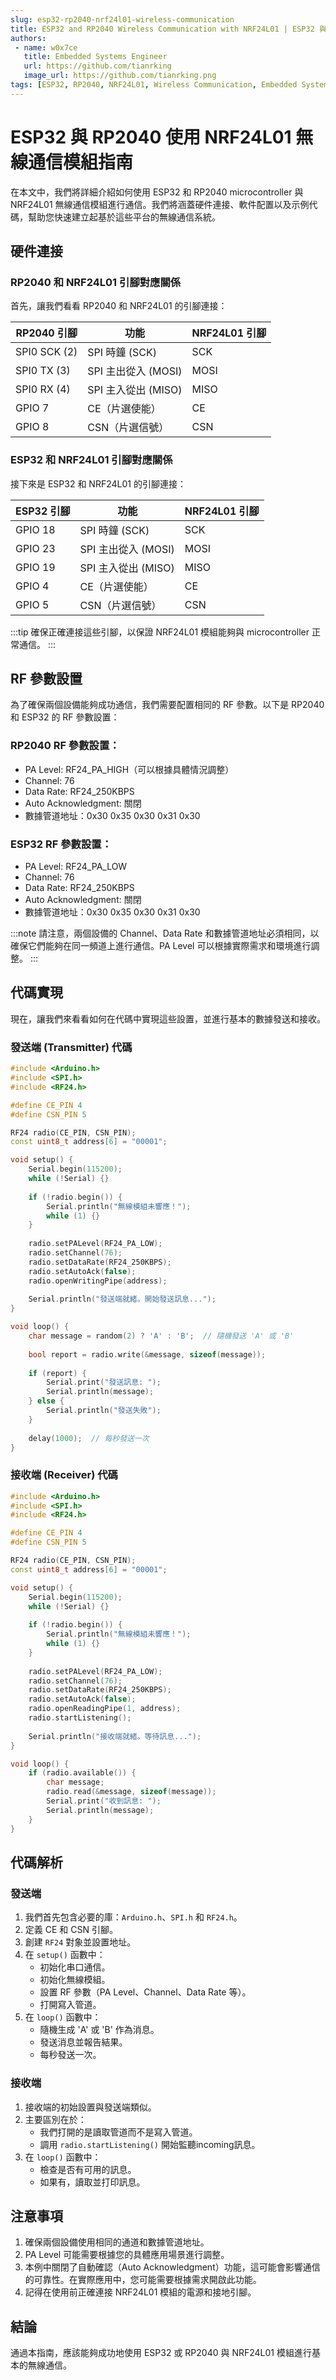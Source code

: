 ```yaml
---
slug: esp32-rp2040-nrf24l01-wireless-communication
title: ESP32 and RP2040 Wireless Communication with NRF24L01 | ESP32 與 RP2040 使用 NRF24L01 無線通信模組指南
authors:
 - name: w0x7ce
   title: Embedded Systems Engineer
   url: https://github.com/tianrking
   image_url: https://github.com/tianrking.png
tags: [ESP32, RP2040, NRF24L01, Wireless Communication, Embedded Systems, SPI, IoT]
---
```


# ESP32 與 RP2040 使用 NRF24L01 無線通信模組指南

在本文中，我們將詳細介紹如何使用 ESP32 和 RP2040 microcontroller 與 NRF24L01 無線通信模組進行通信。我們將涵蓋硬件連接、軟件配置以及示例代碼，幫助您快速建立起基於這些平台的無線通信系統。

## 硬件連接

### RP2040 和 NRF24L01 引腳對應關係

首先，讓我們看看 RP2040 和 NRF24L01 的引腳連接：

| RP2040 引腳 | 功能              | NRF24L01 引腳 |
|-------------|-------------------|--------------| 
| SPI0 SCK (2)| SPI 時鐘 (SCK)    | SCK          |
| SPI0 TX (3) | SPI 主出從入 (MOSI)| MOSI         |
| SPI0 RX (4) | SPI 主入從出 (MISO)| MISO         |
| GPIO 7      | CE（片選使能）    | CE           |
| GPIO 8      | CSN（片選信號）   | CSN          |

### ESP32 和 NRF24L01 引腳對應關係

接下來是 ESP32 和 NRF24L01 的引腳連接：

| ESP32 引腳 | 功能              | NRF24L01 引腳 |
|------------|-------------------|--------------| 
| GPIO 18    | SPI 時鐘 (SCK)    | SCK          |
| GPIO 23    | SPI 主出從入 (MOSI)| MOSI         |
| GPIO 19    | SPI 主入從出 (MISO)| MISO         |
| GPIO 4     | CE（片選使能）    | CE           |
| GPIO 5     | CSN（片選信號）   | CSN          |

:::tip
確保正確連接這些引腳，以保證 NRF24L01 模組能夠與 microcontroller 正常通信。
:::

## RF 參數設置

為了確保兩個設備能夠成功通信，我們需要配置相同的 RF 參數。以下是 RP2040 和 ESP32 的 RF 參數設置：

### RP2040 RF 參數設置：

- PA Level: RF24_PA_HIGH（可以根據具體情況調整）
- Channel: 76
- Data Rate: RF24_250KBPS
- Auto Acknowledgment: 關閉
- 數據管道地址：0x30 0x35 0x30 0x31 0x30

### ESP32 RF 參數設置：

- PA Level: RF24_PA_LOW
- Channel: 76
- Data Rate: RF24_250KBPS
- Auto Acknowledgment: 關閉
- 數據管道地址：0x30 0x35 0x30 0x31 0x30

:::note
請注意，兩個設備的 Channel、Data Rate 和數據管道地址必須相同，以確保它們能夠在同一頻道上進行通信。PA Level 可以根據實際需求和環境進行調整。
:::

## 代碼實現

現在，讓我們來看看如何在代碼中實現這些設置，並進行基本的數據發送和接收。

### 發送端 (Transmitter) 代碼

```cpp
#include <Arduino.h>
#include <SPI.h>
#include <RF24.h>

#define CE_PIN 4
#define CSN_PIN 5

RF24 radio(CE_PIN, CSN_PIN);
const uint8_t address[6] = "00001";

void setup() {
    Serial.begin(115200);
    while (!Serial) {}
    
    if (!radio.begin()) {
        Serial.println("無線模組未響應！");
        while (1) {}
    }
    
    radio.setPALevel(RF24_PA_LOW);
    radio.setChannel(76);
    radio.setDataRate(RF24_250KBPS);
    radio.setAutoAck(false);
    radio.openWritingPipe(address);
    
    Serial.println("發送端就緒。開始發送訊息...");
}

void loop() {
    char message = random(2) ? 'A' : 'B';  // 隨機發送 'A' 或 'B'
    
    bool report = radio.write(&message, sizeof(message));
    
    if (report) {
        Serial.print("發送訊息: ");
        Serial.println(message);
    } else {
        Serial.println("發送失敗");
    }
    
    delay(1000);  // 每秒發送一次
}
```

### 接收端 (Receiver) 代碼

```cpp
#include <Arduino.h>
#include <SPI.h>
#include <RF24.h>

#define CE_PIN 4
#define CSN_PIN 5

RF24 radio(CE_PIN, CSN_PIN);
const uint8_t address[6] = "00001";

void setup() {
    Serial.begin(115200);
    while (!Serial) {}
    
    if (!radio.begin()) {
        Serial.println("無線模組未響應！");
        while (1) {}
    }
    
    radio.setPALevel(RF24_PA_LOW);
    radio.setChannel(76);
    radio.setDataRate(RF24_250KBPS);
    radio.setAutoAck(false);
    radio.openReadingPipe(1, address);
    radio.startListening();
    
    Serial.println("接收端就緒。等待訊息...");
}

void loop() {
    if (radio.available()) {
        char message;
        radio.read(&message, sizeof(message));
        Serial.print("收到訊息: ");
        Serial.println(message);
    }
}
```

## 代碼解析

### 發送端

1. 我們首先包含必要的庫：`Arduino.h`、`SPI.h` 和 `RF24.h`。
2. 定義 CE 和 CSN 引腳。
3. 創建 `RF24` 對象並設置地址。
4. 在 `setup()` 函數中：
   - 初始化串口通信。
   - 初始化無線模組。
   - 設置 RF 參數（PA Level、Channel、Data Rate 等）。
   - 打開寫入管道。
5. 在 `loop()` 函數中：
   - 隨機生成 'A' 或 'B' 作為消息。
   - 發送消息並報告結果。
   - 每秒發送一次。

### 接收端

1. 接收端的初始設置與發送端類似。
2. 主要區別在於：
   - 我們打開的是讀取管道而不是寫入管道。
   - 調用 `radio.startListening()` 開始監聽incoming訊息。
3. 在 `loop()` 函數中：
   - 檢查是否有可用的訊息。
   - 如果有，讀取並打印訊息。

## 注意事項

1. 確保兩個設備使用相同的通道和數據管道地址。
2. PA Level 可能需要根據您的具體應用場景進行調整。
3. 本例中關閉了自動確認（Auto Acknowledgment）功能，這可能會影響通信的可靠性。在實際應用中，您可能需要根據需求開啟此功能。
4. 記得在使用前正確連接 NRF24L01 模組的電源和接地引腳。

## 結論

通過本指南，應該能夠成功地使用 ESP32 或 RP2040 與 NRF24L01 模組進行基本的無線通信。